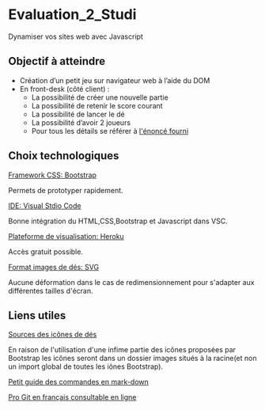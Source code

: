 # Evaluation_2_Studi
Dynamiser vos sites web avec Javascript


## Objectif à atteindre
* Création d’un petit jeu sur navigateur web à l’aide du DOM
* En front-desk (côté client) :
  * La possibilité de créer une nouvelle partie
  * La possibilité de retenir le score courant
  * La possibilité de lancer le dé
  * La possibilité d’avoir 2 joueurs
  * Pour tous les détails se référer à [l'énoncé fourni](https://github.com/eboulme62980/Evaluation_2_STUDI/blob/main/Dynamiser%20vos%20sites%20web%20avec%20Javascript.pdf)

## Choix technologiques
[Framework CSS: Bootstrap](https://getbootstrap.com/)

Permets de prototyper rapidement.

[IDE: Visual Stdio Code](https://code.visualstudio.com/)

Bonne intégration du HTML,CSS,Bootstrap et Javascript dans VSC.

[Plateforme de visualisation: Heroku](https://www.heroku.com/)

Accès gratuit possible.

[Format images de dés: SVG](https://developer.mozilla.org/fr/docs/Web/SVG)

Aucune déformation dans le cas de redimensionnement pour s'adapter aux différentes tailles d'écran.


## Liens utiles
[Sources des icônes de dés](https://icons.getbootstrap.com/)

En raison de l'utilisation d'une infime partie des icônes proposées par Bootstrap les icônes seront dans un dossier images situés à la racine(et non un import global de toutes les iônes Bootstrap).

[Petit guide des commandes en mark-down](https://support.zendesk.com/hc/fr/articles/203691016-Formatage-de-texte-avec-Markdown)

[Pro Git en français consultable en ligne](https://git-scm.com/book/fr/v2)

